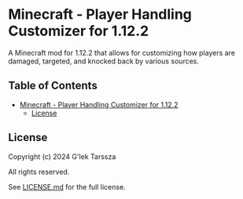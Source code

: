 # Minecraft - Player Handling Customizer for 1.12.2 #

A Minecraft mod for 1.12.2 that allows for customizing how players are damaged,
targeted, and knocked back by various sources.

<!-- omit in toc -->
## Table of Contents ##

* [Minecraft - Player Handling Customizer for 1.12.2](#minecraft---player-handling-customizer-for-1122)
    * [License](#license)

## License ##

Copyright (c) 2024 G'lek Tarssza

All rights reserved.

See [LICENSE.md](LICENSE.md) for the full license.
